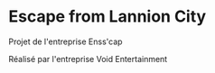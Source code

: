 # Escape from Lannion City

Projet de l'entreprise Enss'cap

Réalisé par l'entreprise Void Entertainment

